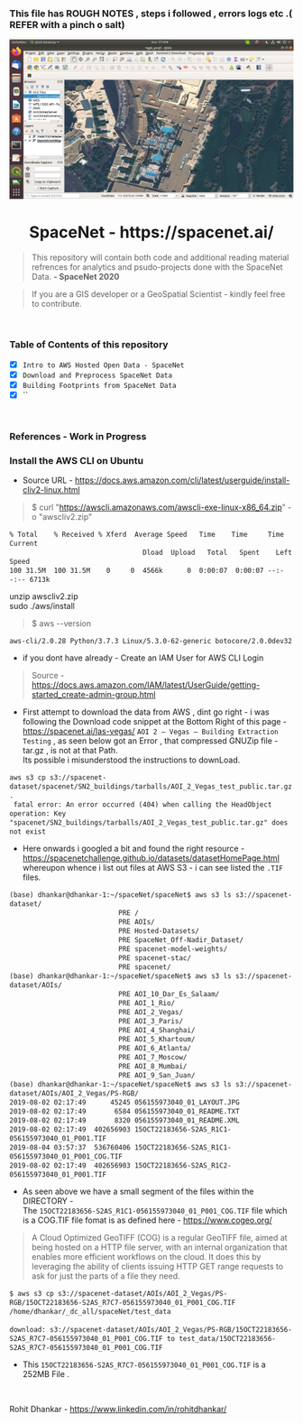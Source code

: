 ### This file has ROUGH NOTES , steps i followed , errors logs etc .( REFER with a pinch o salt)  


<p align="center">
    <img src="https://github.com/DigitalCognition-GIS/spaceNet/blob/master/ScreenCaptures_QGIS_SpaceNet_etc/Screenshot%20from%202020-07-05%2017-18-10.png" width= "650px">
</p>

<h1 align="center">SpaceNet - https://spacenet.ai/</h1>

>This repository will contain both code and additional reading material refrences for analytics and psudo-projects done with the SpaceNet Data. **- SpaceNet 2020**
 
> If you are a GIS developer or a GeoSpatial Scientist - kindly feel free to contribute. 


<br/>


### Table of Contents of this repository

- [X] `Intro to AWS Hosted Open Data - SpaceNet` 
- [X] `Download and Preprocess SpaceNet Data` 
- [X] `Building Footprints from SpaceNet Data` 
- [X] `` 

<br/>

### References - Work in Progress

### Install the AWS CLI on Ubuntu  

- Source URL - https://docs.aws.amazon.com/cli/latest/userguide/install-cliv2-linux.html  

> $ curl "https://awscli.amazonaws.com/awscli-exe-linux-x86_64.zip" -o "awscliv2.zip"  

```
% Total    % Received % Xferd  Average Speed   Time    Time     Time  Current
                                 Dload  Upload   Total   Spent    Left  Speed
100 31.5M  100 31.5M    0     0  4566k      0  0:00:07  0:00:07 --:--:-- 6713k
```

unzip awscliv2.zip   
sudo ./aws/install   


> $ aws --version   
```
aws-cli/2.0.28 Python/3.7.3 Linux/5.3.0-62-generic botocore/2.0.0dev32  
```

- if you dont have already - Create an IAM User for AWS CLI Login   
> Source - https://docs.aws.amazon.com/IAM/latest/UserGuide/getting-started_create-admin-group.html   

- First attempt to download the data from AWS , dint go right - i was following the Download code snippet at the Bottom Right of this page -https://spacenet.ai/las-vegas/ ``` AOI 2 – Vegas – Building Extraction Testing ``` ,  as seen below got an Error  , that compressed GNUZip file - tar.gz , is not at that Path.    
Its possible i misunderstood the instructions to downLoad.   


```
aws s3 cp s3://spacenet-dataset/spacenet/SN2_buildings/tarballs/AOI_2_Vegas_test_public.tar.gz .   
 fatal error: An error occurred (404) when calling the HeadObject    
operation: Key "spacenet/SN2_buildings/tarballs/AOI_2_Vegas_test_public.tar.gz" does not exist  

```

- Here onwards i googled a bit and found the right resource - https://spacenetchallenge.github.io/datasets/datasetHomePage.html    
whereupon whence i list out files at AWS S3 - i can see listed the ```.TIF ``` files.
```
(base) dhankar@dhankar-1:~/spaceNet/spaceNet$ aws s3 ls s3://spacenet-dataset/
                           PRE /
                           PRE AOIs/
                           PRE Hosted-Datasets/
                           PRE SpaceNet_Off-Nadir_Dataset/
                           PRE spacenet-model-weights/
                           PRE spacenet-stac/
                           PRE spacenet/
(base) dhankar@dhankar-1:~/spaceNet/spaceNet$ aws s3 ls s3://spacenet-dataset/AOIs/
                           PRE AOI_10_Dar_Es_Salaam/
                           PRE AOI_1_Rio/
                           PRE AOI_2_Vegas/
                           PRE AOI_3_Paris/
                           PRE AOI_4_Shanghai/
                           PRE AOI_5_Khartoum/
                           PRE AOI_6_Atlanta/
                           PRE AOI_7_Moscow/
                           PRE AOI_8_Mumbai/
                           PRE AOI_9_San_Juan/
(base) dhankar@dhankar-1:~/spaceNet/spaceNet$ aws s3 ls s3://spacenet-dataset/AOIs/AOI_2_Vegas/PS-RGB/
2019-08-02 02:17:49      45245 056155973040_01_LAYOUT.JPG
2019-08-02 02:17:49       6584 056155973040_01_README.TXT
2019-08-02 02:17:49       8320 056155973040_01_README.XML
2019-08-02 02:17:49  402656903 15OCT22183656-S2AS_R1C1-056155973040_01_P001.TIF
2019-08-04 03:57:37  536760406 15OCT22183656-S2AS_R1C1-056155973040_01_P001_COG.TIF
2019-08-02 02:17:49  402656903 15OCT22183656-S2AS_R1C2-056155973040_01_P001.TIF

```

- As seen above we have a small segment of the files within the DIRECTORY -    
The ```15OCT22183656-S2AS_R1C1-056155973040_01_P001_COG.TIF``` file which is a COG.TIF file fomat is as defined here - https://www.cogeo.org/   

> A Cloud Optimized GeoTIFF (COG) is a regular GeoTIFF file, aimed at being hosted on a HTTP file server, with an internal organization that enables more efficient workflows on the cloud. It does this by leveraging the ability of clients issuing ​HTTP GET range requests to ask for just the parts of a file they need.   

 

```
$ aws s3 cp s3://spacenet-dataset/AOIs/AOI_2_Vegas/PS-RGB/15OCT22183656-S2AS_R7C7-056155973040_01_P001_COG.TIF /home/dhankar/_dc_all/spaceNet/test_data

download: s3://spacenet-dataset/AOIs/AOI_2_Vegas/PS-RGB/15OCT22183656-S2AS_R7C7-056155973040_01_P001_COG.TIF to test_data/15OCT22183656-S2AS_R7C7-056155973040_01_P001_COG.TIF
```
- This ```15OCT22183656-S2AS_R7C7-056155973040_01_P001_COG.TIF``` is a 252MB File .

<br/>


Rohit Dhankar - https://www.linkedin.com/in/rohitdhankar/




